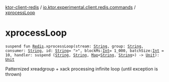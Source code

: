 [ktor-client-redis](../index.md) / [io.ktor.experimental.client.redis.commands](index.md) / [xprocessLoop](./xprocess-loop.md)

# xprocessLoop

`suspend fun `[`Redis`](../io.ktor.experimental.client.redis/-redis/index.md)`.xprocessLoop(stream: `[`String`](https://kotlinlang.org/api/latest/jvm/stdlib/kotlin/-string/index.html)`, group: `[`String`](https://kotlinlang.org/api/latest/jvm/stdlib/kotlin/-string/index.html)`, consumer: `[`String`](https://kotlinlang.org/api/latest/jvm/stdlib/kotlin/-string/index.html)`, id: `[`String`](https://kotlinlang.org/api/latest/jvm/stdlib/kotlin/-string/index.html)` = ">", blockMs: `[`Int`](https://kotlinlang.org/api/latest/jvm/stdlib/kotlin/-int/index.html)` = 1_000, batchSize: `[`Int`](https://kotlinlang.org/api/latest/jvm/stdlib/kotlin/-int/index.html)` = 10, handler: suspend (`[`String`](https://kotlinlang.org/api/latest/jvm/stdlib/kotlin/-string/index.html)`, `[`String`](https://kotlinlang.org/api/latest/jvm/stdlib/kotlin/-string/index.html)`, `[`Map`](https://kotlinlang.org/api/latest/jvm/stdlib/kotlin.collections/-map/index.html)`<`[`String`](https://kotlinlang.org/api/latest/jvm/stdlib/kotlin/-string/index.html)`, `[`String`](https://kotlinlang.org/api/latest/jvm/stdlib/kotlin/-string/index.html)`>) -> `[`Unit`](https://kotlinlang.org/api/latest/jvm/stdlib/kotlin/-unit/index.html)`): `[`Unit`](https://kotlinlang.org/api/latest/jvm/stdlib/kotlin/-unit/index.html)

Patternized xreadgroup + xack processing infinite loop (until exception is thrown)

